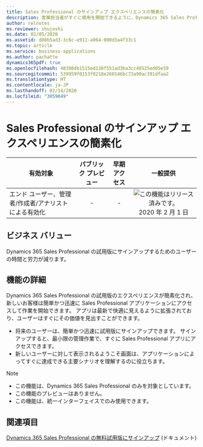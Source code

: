 ```yaml
---
title: Sales Professional のサインアップ エクスペリエンスの簡素化
description: 営業担当者がすぐに使用を開始できるように、Dynamics 365 Sales Professional のの試用版のサインアップ エクスペリエンスが簡素化されます。
author: relnotes
ms.reviewer: shujoshi
ms.date: 02/05/2020
ms.assetid: d80b5ad3-3c6c-e911-a964-000d3a4f33c1
ms.topic: article
ms.service: business-applications
ms.author: pachatte
dynamics365pdf: true
ms.openlocfilehash: 48398db1515ed130f551ad3ba3cc48525ed05e59
ms.sourcegitcommit: 539959f0153f0218e260146bc73a90ac391dfaa2
ms.translationtype: HT
ms.contentlocale: ja-JP
ms.lasthandoff: 02/14/2020
ms.locfileid: "3059049"
---
```

# <a name="simplified-sign-up-experience-for-sales-professional"></a>Sales Professional のサインアップ エクスペリエンスの簡素化


| 有効対象    |  パブリック プレビュー | 早期アクセス | 一般提供 | 
| ---------- | :----------: |:----------: |:----------: |
|エンド ユーザー、管理者/作成者/アナリストによる有効化|-|-| ![この機能はリリース済みです。](/dynamics365-release-plan/media/green-checkmark.png "この機能はリリース済みです。") 2020 年 2 月 1 日|


## <a name="business-value"></a>ビジネス バリュー
<!-- bv start -->
Dynamics 365 Sales Professional の試用版にサインアップするためのユーザーの時間と労力が減ります。
<!-- bv end -->



## <a name="feature-details"></a>機能の詳細
<!--feature detail start -->
Dynamics 365 Sales Professional の試用版のエクスペリエンスが簡素化され、新しいお客様は簡単かつ迅速に Sales Professional アプリケーションにアクセスして作業を開始できます。 アプリは最新で快適に見えるように拡張されており、ユーザーはすぐにその価値を見出すことができます。 

 -  将来のユーザーは、簡単かつ迅速に試用版にサインアップできます。 サインアップすると、最小限の管理作業で、すぐに Sales Professional アプリにアクセスできます。   
 -  新しいユーザーに対して表示されるようこそ画面は、アプリケーションによってすぐに達成できる主要シナリオを理解するのに役立ちます。  

> [!NOTE] 
> - この機能は、Dynamics 365 Sales Professional のみを対象としています。 </br>
> - この機能のプレビューはありません。 </br>
> - この機能は、統一インターフェイスでのみ使用できます。







## <a name="see-also"></a>関連項目

[Dynamics 365 Sales Professional の無料試用版にサインアップ](https://docs.microsoft.com/dynamics365/sales-professional/try-dynamics365-sales-professional) (ドキュメント)
